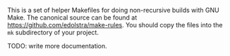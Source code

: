 This is a set of helper Makefiles for doing non-recursive builds with
GNU Make.  The canonical source can be found at
https://github.com/edolstra/make-rules.  You should copy the files
into the `mk` subdirectory of your project.

TODO: write more documentation.
